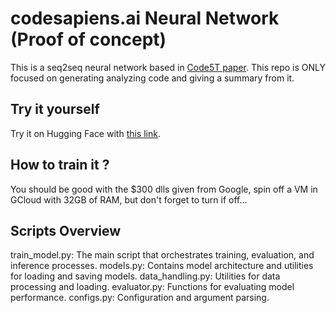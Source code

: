 # codesapiens.ai Neural Network (Proof of concept)

This is a seq2seq neural network based in [Code5T paper](https://arxiv.org/abs/2109.00859). This repo is ONLY focused on generating analyzing code and giving a summary from it.

## Try it yourself

Try it on Hugging Face with [this link](https://huggingface.co/pasho/codesapiens-poc-code-summarization).

## How to train it ?

You should be good with the $300 dlls given from Google, spin off a VM in GCloud with 32GB of RAM, but don't forget to turn if off...

## Scripts Overview

train_model.py: The main script that orchestrates training, evaluation, and inference processes.
models.py: Contains model architecture and utilities for loading and saving models.
data_handling.py: Utilities for data processing and loading.
evaluator.py: Functions for evaluating model performance.
configs.py: Configuration and argument parsing.

